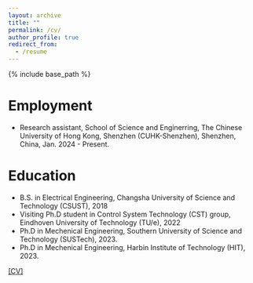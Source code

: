 ```yaml
---
layout: archive
title: ""
permalink: /cv/
author_profile: true
redirect_from:
  - /resume
---
```


{% include base_path %}

Employment
======
* Research assistant, School of Science and Enginerring, The Chinese University of Hong Kong, Shenzhen (CUHK-Shenzhen), Shenzhen, China, Jan. 2024 - Present.


Education
======
* B.S. in Electrical Engineering, Changsha University of Science and Technology (CSUST), 2018
* Visiting Ph.D student in Control System Technology (CST) group, Eindhoven  University of Technology (TU/e), 2022
* Ph.D in Mechenical Engineering, Southern University of Science and Technology (SUSTech), 2023.
* Ph.D in Mechenical Engineering, Harbin Institute of Technology (HIT), 2023.


[[CV]](https://drive.google.com/file/d/1E6scooxp6PvMVqXhOSP-zhtGnmKI3L5e/view?usp=sharing)
